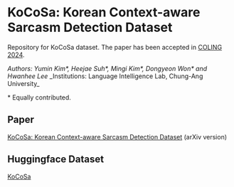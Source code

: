 # KoCoSa: Korean Context-aware Sarcasm Detection Dataset
Repository for KoCoSa dataset. The paper has been accepted in [COLING 2024](https://aclanthology.org/2024.lrec-main.864/).

_Authors: Yumin Kim\*, Heejae Suh\*, Mingi Kim\*, Dongyeon Won\* and Hwanhee Lee_
\_Institutions: Language Intelligence Lab, Chung-Ang University_

\* Equally contributed.

## Paper
[KoCoSa: Korean Context-aware Sarcasm Detection Dataset](https://arxiv.org/abs/2402.14428) (arXiv version)

## Huggingface Dataset
[KoCoSa](https://huggingface.co/datasets/YuminKim/KoCoSa)
